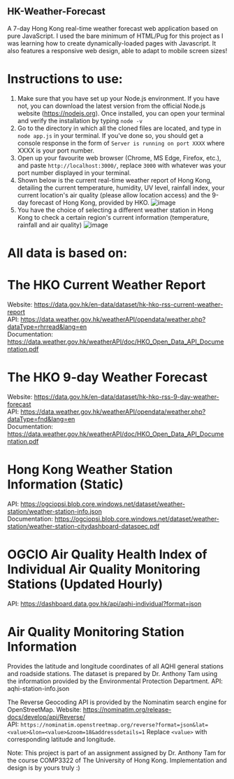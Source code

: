 ## HK-Weather-Forecast
A 7-day Hong Kong real-time weather forecast web application based on pure JavaScript. I used the bare minimum of HTML/Pug for this project as I was learning how to create dynamically-loaded pages with Javascript. It also features a responsive web design, able to adapt to mobile screen sizes!

# Instructions to use:
1. Make sure that you have set up your Node.js environment. If you have not, you can download the latest version from the official Node.js website (https://nodejs.org). Once installed, you can open your terminal and verify the installation by typing `node -v`
2. Go to the directory in which all the cloned files are located, and type in `node app.js` in your terminal. If you've done so, you should get a console response in the form of `Server is running on port XXXX` where XXXX is your port number.
3. Open up your favourite web browser (Chrome, MS Edge, Firefox, etc.), and paste `http://localhost:3000/`, replace `3000` with whatever was your port number displayed in your terminal.
4. Shown below is the current real-time weather report of Hong Kong, detailing the current temperature, humidity, UV level, rainfall index, your current location's air quality (please allow location access) and the 9-day forecast of Hong Kong, provided by HKO.
![image](https://github.com/W-Edward/HK-Weather-Forecast/assets/36920869/c09090aa-8f6e-4c93-8077-451ad765e416)
5. You have the choice of selecting a different weather station in Hong Kong to check a certain region's current information (temperature, rainfall and air quality)
   ![image](https://github.com/W-Edward/HK-Weather-Forecast/assets/36920869/860f467f-e9fc-45ea-b204-d0d4ecd6aeb5)

# All data is based on:

# The HKO Current Weather Report
Website: https://data.gov.hk/en-data/dataset/hk-hko-rss-current-weather-report \
API: https://data.weather.gov.hk/weatherAPI/opendata/weather.php?dataType=rhrread&lang=en \
Documentation: https://data.weather.gov.hk/weatherAPI/doc/HKO_Open_Data_API_Documentation.pdf

# The HKO 9-day Weather Forecast
Website: https://data.gov.hk/en-data/dataset/hk-hko-rss-9-day-weather-forecast \
API: https://data.weather.gov.hk/weatherAPI/opendata/weather.php?dataType=fnd&lang=en \
Documentation: https://data.weather.gov.hk/weatherAPI/doc/HKO_Open_Data_API_Documentation.pdf

# Hong Kong Weather Station Information (Static)
API: https://ogciopsi.blob.core.windows.net/dataset/weather-station/weather-station-info.json \
Documentation: https://ogciopsi.blob.core.windows.net/dataset/weather-station/weather-station-citydashboard-dataspec.pdf

# OGCIO Air Quality Health Index of Individual Air Quality Monitoring Stations (Updated Hourly)
API: https://dashboard.data.gov.hk/api/aqhi-individual?format=json

# Air Quality Monitoring Station Information
Provides the latitude and longitude coordinates of all AQHI general stations and roadside stations.
The dataset is prepared by Dr. Anthony Tam using the information provided by the Environmental Protection Department.
API: aqhi-station-info.json

The Reverse Geocoding API is provided by the Nominatim search engine for OpenStreetMap.
Website: https://nominatim.org/release-docs/develop/api/Reverse/ \
API: `https://nominatim.openstreetmap.org/reverse?format=json&lat=<value>&lon=<value>&zoom=18&addressdetails=1` Replace `<value>` with corresponding latitude and longitude.

Note: This project is part of an assignment assigned by Dr. Anthony Tam for the course COMP3322 of The University of Hong Kong. Implementation and design is by yours truly :)

